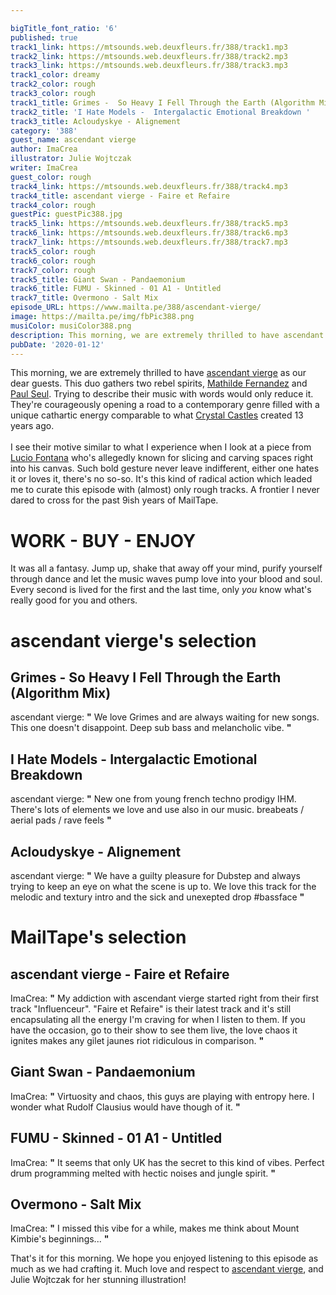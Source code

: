 ```yaml
---

bigTitle_font_ratio: '6'
published: true
track1_link: https://mtsounds.web.deuxfleurs.fr/388/track1.mp3
track2_link: https://mtsounds.web.deuxfleurs.fr/388/track2.mp3
track3_link: https://mtsounds.web.deuxfleurs.fr/388/track3.mp3
track1_color: dreamy
track2_color: rough
track3_color: rough
track1_title: Grimes -  So Heavy I Fell Through the Earth (Algorithm Mix)
track2_title: 'I Hate Models -  Intergalactic Emotional Breakdown '
track3_title: Acloudyskye - Alignement
category: '388'
guest_name: ascendant vierge
author: ImaCrea
illustrator: Julie Wojtczak
writer: ImaCrea
guest_color: rough
track4_link: https://mtsounds.web.deuxfleurs.fr/388/track4.mp3
track4_title: ascendant vierge - Faire et Refaire
track4_color: rough
guestPic: guestPic388.jpg
track5_link: https://mtsounds.web.deuxfleurs.fr/388/track5.mp3
track6_link: https://mtsounds.web.deuxfleurs.fr/388/track6.mp3
track7_link: https://mtsounds.web.deuxfleurs.fr/388/track7.mp3
track5_color: rough
track6_color: rough
track7_color: rough
track5_title: Giant Swan - Pandaemonium
track6_title: FUMU - Skinned - 01 A1 - Untitled
track7_title: Overmono - Salt Mix
episode_URL: https://www.mailta.pe/388/ascendant-vierge/
image: https://mailta.pe/img/fbPic388.png
musiColor: musiColor388.png
description: This morning, we are extremely thrilled to have ascendant vierge as our dear guests. This duo gathers two rebel spirits, Mathilde Fernandez and Paul Seul. Trying to describe their music with words would only reduce it. They’re courageously opening a road to a contemporary genre filled with a unique cathartic energy comparable to what Crystal Castles created 13 years ago.  I see their motive similar to what I experience when I look at a piece from Lucio Fontana who’s allegedly known for slicing and carving spaces right into his canvas. Such bold gesture never leave indifferent, either one hates it or loves it, there’s no so-so. It’s this kind of radical action which leaded me to curate this episode with (almost) only rough tracks. A frontier I never dared to cross for the past 9ish years of MailTape.
pubDate: '2020-01-12'
---
```


 
  This morning, we are extremely thrilled to have [ascendant vierge](https://soundcloud.com/viergeascendant) as our dear guests. This duo gathers two rebel spirits, [Mathilde Fernandez](https://mathildefernandez.bandcamp.com/) and [Paul Seul](https://soundcloud.com/paulseul). Trying to describe their music with words would only reduce it. They're courageously opening a road to a contemporary genre filled with a unique cathartic energy comparable to what [Crystal Castles](https://crystalcastles.bandcamp.com/track/empathy) created 13 years ago. 
  <br><br>I see their motive similar to what I experience when I look at a piece from [Lucio Fontana](https://duckduckgo.com/?q=lucio+fontana&t=ffab&atb=v126-1&iax=images&ia=images) who's allegedly known for slicing and carving spaces right into his canvas. Such bold gesture never leave indifferent, either one hates it or loves it, there's no so-so. It's this kind of radical action which leaded me to curate this episode with (almost) only rough tracks. A frontier I never dared to cross for the past 9ish years of MailTape.
  
  
# WORK - BUY - ENJOY
It was all a fantasy. Jump up, shake that away off your mind, purify yourself through dance and let the music waves pump love into your blood and soul. Every second is lived for the first and the last time, only _you_ know what's really good for you and others.

# ascendant vierge's selection


## Grimes - So Heavy I Fell Through the Earth (Algorithm Mix)
ascendant vierge: **"** We love Grimes and are always waiting for new songs. This one doesn't disappoint. Deep sub bass and melancholic vibe. **"** 

## I Hate Models - Intergalactic Emotional Breakdown
ascendant vierge: **"** New one from young french techno prodigy IHM. There's lots of elements we love and use also in our music. breabeats / aerial pads / rave feels **"** 

## Acloudyskye - Alignement
ascendant vierge: **"** We have a guilty pleasure for Dubstep and always trying to keep an eye on what the scene is up to. We love this track for the melodic and textury intro and the sick and unexepted drop #bassface **"** 


# MailTape's selection

## ascendant vierge - Faire et Refaire
ImaCrea: **"** My addiction with ascendant vierge started right from their first track "Influenceur". "Faire et Refaire" is their latest track and it's still encapsulating all the energy I'm craving for when I listen to them. If you have the occasion, go to their show to see them live, the love chaos it ignites makes any gilet jaunes riot ridiculous in comparison. **"** 

## Giant Swan - Pandaemonium
ImaCrea: **"** Virtuosity and chaos, this guys are playing with entropy here. I wonder what Rudolf Clausius would have though of it. **"** 

## FUMU - Skinned - 01 A1 - Untitled
ImaCrea: **"** It seems that only UK has the secret to this kind of vibes. Perfect drum programming melted with hectic noises and jungle spirit. **"** 

## Overmono - Salt Mix
ImaCrea: **"** I missed this vibe for a while, makes me think about Mount Kimbie's beginnings... **"** 


That's it for this morning. We hope you enjoyed listening to this episode as much as we had crafting it. Much love and respect to [ascendant vierge](https://soundcloud.com/viergeascendant), and Julie Wojtczak for her stunning illustration!
